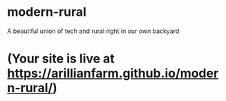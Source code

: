 # modern-rural
A beautiful union of tech and rural right in our own backyard

# (Your site is live at https://arillianfarm.github.io/modern-rural/)